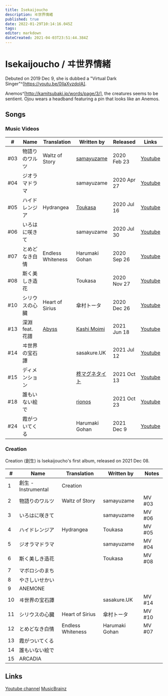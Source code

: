 ```yaml
---
title: Isekaijoucho
description: ヰ世界情緒
published: true
date: 2022-01-29T10:14:16.045Z
tags: 
editor: markdown
dateCreated: 2021-04-03T23:51:44.384Z
---
```


# Isekaijoucho / ヰ世界情緒

Debuted on 2019 Dec 9, she is dubbed a "Virtual Dark Singer"^[https://youtu.be/0IlaXyzdoIA].

Anemos^[http://kamitsubaki.jp/words/page/3/], the creatures seems to be sentient. Ojou wears a headband featuring a pin that looks like an Anemos.

## Songs

### Music Videos

| #   | Name           | Translation       | Written by  | Released  | Links |
| --- | -------------- | ----------------- | ----------- | --------- | ----- |
| #03 | 物語りのワルツ | Waltz of Story    | [samayuzame](/people/other/samayuzame) | 2020 Feb 23 | [Youtube](https://www.youtube.com/watch?v=Kz424oVx9_o) |
| #04 | ジオラマドラマ |                   | samayuzame  | 2020 Apr 27 | [Youtube](https://www.youtube.com/watch?v=ftCqxjpxdc8) |
| #05 | ハイドレンジア | Hydrangea         | [Toukasa](https://twitter.com/toukasa_) | 2020 Jul 16 | [Youtube](https://www.youtube.com/watch?v=lqTS5eaEhbI) |
| #06 | いろはに咲きて |                   | samayuzame  | 2020 Jul 30 | [Youtube](https://www.youtube.com/watch?v=EiPZenIQZa0) |
| #07 | とめどなき白情 | Endless Whiteness | Harumaki Gohan | 2020 Sep 26 | [Youtube](https://www.youtube.com/watch?v=e0ZfB1o-Msw) |
| #08 | 斯く美しき造花 |                   | Toukasa     | 2020 Nov 27 | [Youtube](https://www.youtube.com/watch?v=9dK3lA-GEc0) |
| #10 | シリウスの心臓 | Heart of Sirius   | 傘村トータ  | 2020 Dec 26 | [Youtube](https://www.youtube.com/watch?v=UKZt1vq8bKI) |
| #13 | 深淵 feat.花譜 | [Abyss](/song-lyrics/abyss)           | [Kashi Moimi](/people/artists/kashi-moimi) | 2021 Jun 18 | [Youtube](https://www.youtube.com/watch?v=kE9YpkWwHIo) |
| #14 | ヰ世界の宝石譚 |                   | sasakure.UK | 2021 Jul 12 | [Youtube](https://www.youtube.com/watch?v=hcqXjcO791s) |
| #15 | ディメンション |                   | [柊マグネタイト](https://twitter.com/hiiragi_magne) | 2021 Oct 13 | [Youtube](https://www.youtube.com/watch?v=-x1Tyg2uvVM) |
| #18 | 誰もいない絵で |                   | [rionos](https://twitter.com/rionos) | 2021 Oct 23 | [Youtube](https://www.youtube.com/watch?v=LgR34fFacVw) |
| #24 | 霞がついてくる |                   | Harumaki Gohan | 2021 Dec 9 | [Youtube](https://www.youtube.com/watch?v=EXicNyq5fG4) |

### Creation

Creation (<span title="sousei">創生</span>) is Isekaijoucho's first album, released on 2021 Dec 08.

| #  | Name           | Translation       | Written by  | Notes  |
| -- | -------------- | ----------------- | ----------- | ------ |
| 1  | 創生 - Instrumental | Creation     | | |
| 2  | 物語りのワルツ | Waltz of Story    | samayuzame  | MV #03 |
| 3  | いろはに咲きて |                   | samayuzame  | MV #06 |
| 4  | ハイドレンジア | Hydrangea         | Toukasa     | MV #05 |
| 5  | ジオラマドラマ |                   | samayuzame  | MV #04 |
| 6  | 斯く美しき造花 |                   | Toukasa     | MV #08 |
| 7  | マボロシのまち |                   |             | |
| 8  | やさしいせかい |                   |             | |
| 9  | ANEMONE        |                   |             | |
| 10 | ヰ世界の宝石譚 |                   | sasakure.UK | MV #14 |
| 11 | シリウスの心臓 | Heart of Sirius   | 傘村トータ  | MV #10 |
| 12 | とめどなき白情 | Endless Whiteness | Harumaki Gohan | MV #07 |
| 13 | 霞がついてくる |                   |             | |
| 14 | 誰もいない絵で |                   |             | |
| 15 | ARCADIA        |                   |             | |

## Links
[Youtube channel](https://www.youtube.com/channel/UCah4_WVjmr8XA7i5aigwV-Q)
[MusicBrainz](https://musicbrainz.org/artist/0e51b3c5-28c3-4608-aea1-ce01eca91dd2)